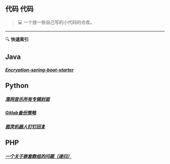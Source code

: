 ## 代码 代码

> :computer: 一个放一些自己写的小代码的仓库。 
-----
:mag: **快速索引**
## Java

##### [Encryption-spring-boot-starter](https://github.com/Koooooo-7/encryption-spring-boot-starter)

## Python 

##### [落网音乐所有专辑封面](code/python/落网音乐所有专辑封面.md)
##### [Gitlab备份策略](code/python/Gitlab等的备份策略.md)
##### [图灵机器人钉钉回复](code/python/图灵机器人钉钉回复.md)

## PHP

##### [一个关于嵌套数组的问题（递归）](code/php/V站新人首答.md)




